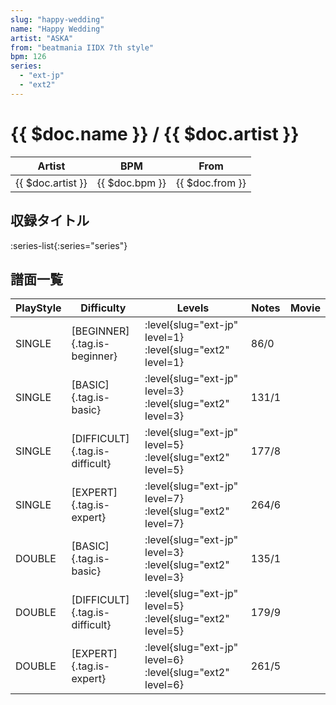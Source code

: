 ```yaml
---
slug: "happy-wedding"
name: "Happy Wedding"
artist: "ASKA"
from: "beatmania IIDX 7th style"
bpm: 126
series:
  - "ext-jp"
  - "ext2"
---
```


# {{ $doc.name }} / {{ $doc.artist }}

|Artist|BPM|From|
|------|---|----|
|{{ $doc.artist }}|{{ $doc.bpm }}|{{ $doc.from }}|

## 収録タイトル

:series-list{:series="series"}

## 譜面一覧

|PlayStyle|Difficulty|Levels|Notes|Movie|
|---------|----------|------|-----|-----|
|SINGLE|[BEGINNER]{.tag.is-beginner}|<div class="field is-grouped is-grouped-multiline">:level{slug="ext-jp" level=1} :level{slug="ext2" level=1}</div>|86/0||
|SINGLE|[BASIC]{.tag.is-basic}|<div class="field is-grouped is-grouped-multiline">:level{slug="ext-jp" level=3} :level{slug="ext2" level=3}</div>|131/1||
|SINGLE|[DIFFICULT]{.tag.is-difficult}|<div class="field is-grouped is-grouped-multiline">:level{slug="ext-jp" level=5} :level{slug="ext2" level=5}</div>|177/8||
|SINGLE|[EXPERT]{.tag.is-expert}|<div class="field is-grouped is-grouped-multiline">:level{slug="ext-jp" level=7} :level{slug="ext2" level=7}</div>|264/6||
|DOUBLE|[BASIC]{.tag.is-basic}|<div class="field is-grouped is-grouped-multiline">:level{slug="ext-jp" level=3} :level{slug="ext2" level=3}</div>|135/1||
|DOUBLE|[DIFFICULT]{.tag.is-difficult}|<div class="field is-grouped is-grouped-multiline">:level{slug="ext-jp" level=5} :level{slug="ext2" level=5}</div>|179/9||
|DOUBLE|[EXPERT]{.tag.is-expert}|<div class="field is-grouped is-grouped-multiline">:level{slug="ext-jp" level=6} :level{slug="ext2" level=6}</div>|261/5||
